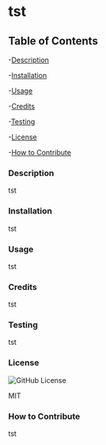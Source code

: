 # tst

## Table of Contents

-[Description](#description)

-[Installation](#installation)

-[Usage](#usage)

-[Credits](#credits)

-[Testing](#testing)

-[License](#license)

-[How to Contribute](#how-to-contribute)

### Description

tst

### Installation

tst

### Usage

tst

### Credits

tst

### Testing

tst

### License
![GitHub License](https://img.shields.io/github/MIT/:user/:repo)

MIT

### How to Contribute

tst
